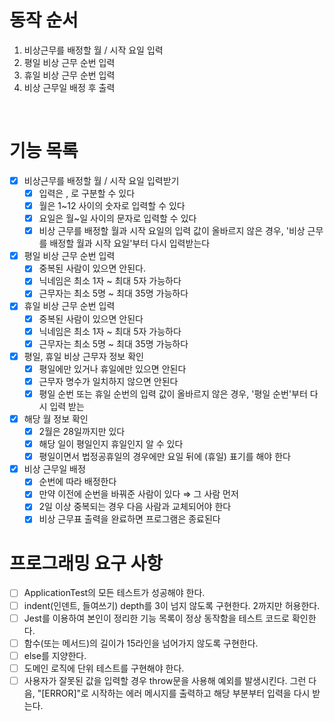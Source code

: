 # 동작 순서

1. 비상근무를 배정할 월 / 시작 요일 입력
2. 평일 비상 근무 순번 입력
3. 휴일 비상 근무 순번 입력
4. 비상 근무일 배정 후 출력

<br/>

# 기능 목록

- [x] 비상근무를 배정할 월 / 시작 요일 입력받기
  - [x] 입력은 , 로 구분할 수 있다
  - [x] 월은 1~12 사이의 숫자로 입력할 수 있다
  - [x] 요일은 월~일 사이의 문자로 입력할 수 있다
  - [x] 비상 근무를 배정할 월과 시작 요일의 입력 값이 올바르지 않은 경우, '비상 근무를 배정할 월과 시작 요일'부터 다시 입력받는다
- [x] 평일 비상 근무 순번 입력
  - [x] 중복된 사람이 있으면 안된다.
  - [x] 닉네임은 최소 1자 ~ 최대 5자 가능하다
  - [x] 근무자는 최소 5명 ~ 최대 35명 가능하다
- [x] 휴일 비상 근무 순번 입력
  - [x] 중복된 사람이 있으면 안된다
  - [x] 닉네임은 최소 1자 ~ 최대 5자 가능하다
  - [x] 근무자는 최소 5명 ~ 최대 35명 가능하다
- [x] 평일, 휴일 비상 근무자 정보 확인
  - [x] 평일에만 있거나 휴일에만 있으면 안된다
  - [x] 근무자 명수가 일치하지 않으면 안된다
  - [x] 평일 순번 또는 휴일 순번의 입력 값이 올바르지 않은 경우, '평일 순번'부터 다시 입력 받는
- [x] 해당 월 정보 확인
  - [x] 2월은 28일까지만 있다
  - [x] 해당 일이 평일인지 휴일인지 알 수 있다
  - [x] 평일이면서 법정공휴일의 경우에만 요일 뒤에 (휴일) 표기를 해야 한다
- [x] 비상 근무일 배정
  - [x] 순번에 따라 배정한다
  - [x] 만약 이전에 순번을 바꿔준 사람이 있다 ⇒ 그 사람 먼저
  - [x] 2일 이상 중복되는 경우 다음 사람과 교체되어야 한다
  - [x] 비상 근무표 출력을 완료하면 프로그램은 종료된다

# 프로그래밍 요구 사항

- [ ] ApplicationTest의 모든 테스트가 성공해야 한다.
- [ ] indent(인덴트, 들여쓰기) depth를 3이 넘지 않도록 구현한다. 2까지만 허용한다.
- [ ] Jest를 이용하여 본인이 정리한 기능 목록이 정상 동작함을 테스트 코드로 확인한다.
- [ ] 함수(또는 메서드)의 길이가 15라인을 넘어가지 않도록 구현한다.
- [ ] else를 지양한다.
- [ ] 도메인 로직에 단위 테스트를 구현해야 한다.
- [ ] 사용자가 잘못된 값을 입력할 경우 throw문을 사용해 예외를 발생시킨다. 그런 다음, "[ERROR]"로 시작하는 에러 메시지를 출력하고 해당 부분부터 입력을 다시 받는다.
